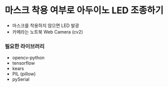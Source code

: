 # 마스크 착용 여부로 아두이노 LED 조종하기
- 마스크를 착용하지 않으면 LED 발광
- 카메라는 노트북 Web Camera (cv2)

### 필요한 라이브러리
- opencv-python
- tensorflow
- kears
- PIL (pillow)
- pySerial